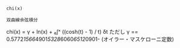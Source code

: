 ```
chi(x)

双曲線余弦積分
```

chi(x) = γ + ln(x) + ₀∫ˣ ((cosh(t) - 1) / t) δt  ただし γ == 0.5772*1566*4901*5328*6060*6512*0901-            (オイラー・マスケローニ定数)
